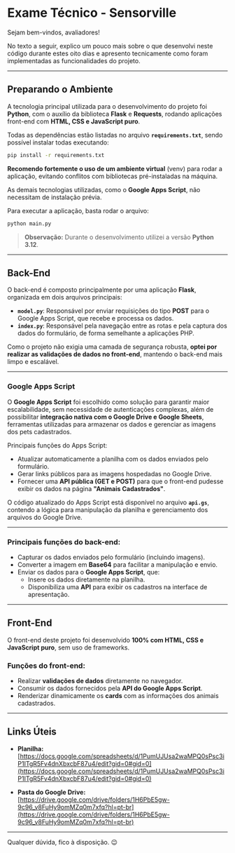 # Exame Técnico - Sensorville

Sejam bem-vindos, avaliadores!

No texto a seguir, explico um pouco mais sobre o que desenvolvi neste código durante estes oito dias e apresento tecnicamente como foram implementadas as funcionalidades do projeto.

---

## **Preparando o Ambiente**

A tecnologia principal utilizada para o desenvolvimento do projeto foi **Python**, com o auxílio da biblioteca **Flask** e **Requests**, rodando aplicações front-end com **HTML, CSS e JavaScript puro**.  

Todas as dependências estão listadas no arquivo **`requirements.txt`**, sendo possível instalar todas executando:

```bash
pip install -r requirements.txt
```

**Recomendo fortemente o uso de um ambiente virtual** (venv) para rodar a aplicação, evitando conflitos com bibliotecas pré-instaladas na máquina.

As demais tecnologias utilizadas, como o **Google Apps Script**, não necessitam de instalação prévia.

Para executar a aplicação, basta rodar o arquivo:

```bash
python main.py
```

> **Observação:** Durante o desenvolvimento utilizei a versão **Python 3.12**.

---

## **Back-End**

O back-end é composto principalmente por uma aplicação **Flask**, organizada em dois arquivos principais:  
- **`model.py`**: Responsável por enviar requisições do tipo **POST** para o Google Apps Script, que recebe e processa os dados.  
- **`index.py`**: Responsável pela navegação entre as rotas e pela captura dos dados do formulário, de forma semelhante a aplicações PHP.

Como o projeto não exigia uma camada de segurança robusta, **optei por realizar as validações de dados no front-end**, mantendo o back-end mais limpo e escalável.

---

### **Google Apps Script**

O **Google Apps Script** foi escolhido como solução para garantir maior escalabilidade, sem necessidade de autenticações complexas, além de possibilitar **integração nativa com o Google Drive e Google Sheets**, ferramentas utilizadas para armazenar os dados e gerenciar as imagens dos pets cadastrados.

Principais funções do Apps Script:
- Atualizar automaticamente a planilha com os dados enviados pelo formulário.  
- Gerar links públicos para as imagens hospedadas no Google Drive.  
- Fornecer uma **API pública (GET e POST)** para que o front-end pudesse exibir os dados na página **"Animais Cadastrados"**.

O código atualizado do Apps Script está disponível no arquivo **`api.gs`**, contendo a lógica para manipulação da planilha e gerenciamento dos arquivos do Google Drive.

---

### **Principais funções do back-end:**
- Capturar os dados enviados pelo formulário (incluindo imagens).  
- Converter a imagem em **Base64** para facilitar a manipulação e envio.  
- Enviar os dados para o **Google Apps Script**, que:  
  - Insere os dados diretamente na planilha.  
  - Disponibiliza uma **API** para exibir os cadastros na interface de apresentação.  

---

## **Front-End**

O front-end deste projeto foi desenvolvido **100% com HTML, CSS e JavaScript puro**, sem uso de frameworks.  

### **Funções do front-end:**
- Realizar **validações de dados** diretamente no navegador.  
- Consumir os dados fornecidos pela **API do Google Apps Script**.  
- Renderizar dinamicamente os **cards** com as informações dos animais cadastrados.  

---

## **Links Úteis**
- **Planilha:**  
  [https://docs.google.com/spreadsheets/d/1PumUJUsa2waMPQ0sPsc3iP1ITgR5Fv4dnXbxcbF87u4/edit?gid=0#gid=0](https://docs.google.com/spreadsheets/d/1PumUJUsa2waMPQ0sPsc3iP1ITgR5Fv4dnXbxcbF87u4/edit?gid=0#gid=0)

- **Pasta do Google Drive:**  
  [https://drive.google.com/drive/folders/1H6PbE5gw-9c96_v8FuHy9omMZq0m7xfq?hl=pt-br](https://drive.google.com/drive/folders/1H6PbE5gw-9c96_v8FuHy9omMZq0m7xfq?hl=pt-br)

---

Qualquer dúvida, fico à disposição. 😉





